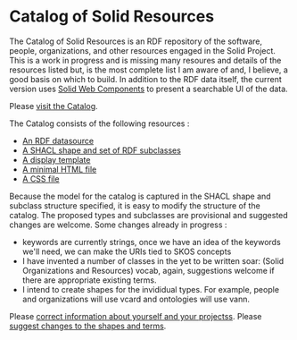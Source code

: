 # Catalog of Solid Resources

The Catalog of Solid Resources is an RDF repository of the software, people, organizations, and other resources engaged in the Solid Project.  This is a work in progress and is missing many resoures and details of the resources listed but, is the most complete list I am aware of and, I believe, a good basis on which to build.  In addition to the RDF data itself, the current version uses [Solid Web Components](https://github.com/solidos/solid-web-components) to present a searchable UI of the data.

Please [visit the Catalog](https://solidproject.solidcommunity.net/catalog/).

The Catalog consists of the following resources :

* [An RDF datasource](./catalog-data.ttl)
* [A SHACL shape and set of RDF subclasses](./catalog-shape.ttl)
* [A display template](./catalog-view.js)
* [A minimal HTML file](./index.html)
* [A CSS file](./catalog.css)

Because the model for the catalog is captured in the SHACL shape and subclass structure specified, it is easy to modify the structure of the catalog.  The proposed types and subclasses are provisional and suggested changes are welcome.  Some changes already in progress :

* keywords are currently strings, once we have an idea of the keywords we'll need, we can make the URIs tied to SKOS concepts
* I have invented a number of classes in the yet to be written soar: (Solid Organizations and Resources) vocab, again, suggestions welcome if there are appropriate existing terms.
* I intend to create shapes for the invididual types.  For example, people and organizations will use vcard and ontologies will use vann.

Please [correct information about yourself and your projectss](./catalog-data.ttl).
Please [suggest changes to the shapes and terms](https://github.com/solid-contrib/catalog/issues).


